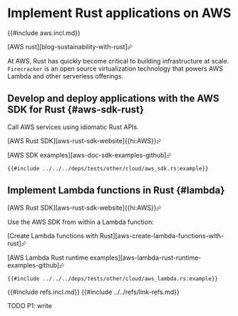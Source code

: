 # Implement Rust applications on AWS

{{#include aws.incl.md}}

[AWS rust][blog-sustainability-with-rust]⮳

At AWS, Rust has quickly become critical to building infrastructure at scale. `Firecracker` is an open source virtualization technology that powers AWS Lambda and other serverless offerings.

## Develop and deploy applications with the AWS SDK for Rust {#aws-sdk-rust}

Call AWS services using idiomatic Rust APIs.

[AWS Rust SDK][aws-rust-sdk-website]{{hi:AWS}}⮳

[AWS SDK examples][aws-doc-sdk-examples-github]⮳

```rust,editable
{{#include ../../../deps/tests/other/cloud/aws_sdk.rs:example}}
```

## Implement Lambda functions in Rust {#lambda}

[AWS Rust SDK][aws-rust-sdk-website]{{hi:AWS}}⮳

Use the AWS SDK from within a Lambda function:

[Create Lambda functions with Rust][aws-create-lambda-functions-with-rust]⮳

[AWS Lambda Rust runtime examples][aws-lambda-rust-runtime-examples-github]⮳

```rust,editable
{{#include ../../../deps/tests/other/cloud/aws_lambda.rs:example}}
```

{{#include refs.incl.md}}
{{#include ../../refs/link-refs.md}}

<div class="hidden">
TODO P1: write
</div>
